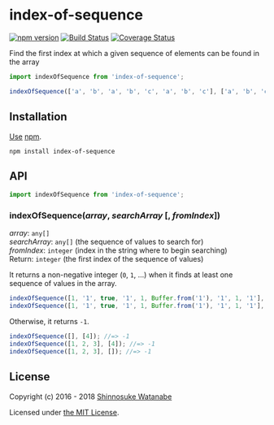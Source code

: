 # index-of-sequence

[![npm version](https://img.shields.io/npm/v/index-of-sequence.svg)](https://www.npmjs.com/package/index-of-sequence)
[![Build Status](https://travis-ci.org/shinnn/index-of-sequence.svg?branch=master)](https://travis-ci.org/shinnn/index-of-sequence)
[![Coverage Status](https://img.shields.io/coveralls/shinnn/index-of-sequence.svg)](https://coveralls.io/github/shinnn/index-of-sequence)

Find the first index at which a given sequence of elements can be found in the array

```javascript
import indexOfSequence from 'index-of-sequence';

indexOfSequence(['a', 'b', 'a', 'b', 'c', 'a', 'b', 'c'], ['a', 'b', 'c']); //=> 2
```

## Installation

[Use](https://docs.npmjs.com/cli/install) [npm](https://docs.npmjs.com/getting-started/what-is-npm).

```
npm install index-of-sequence
```

## API

```javascript
import indexOfSequence from 'index-of-sequence';
```

### indexOfSequence(*array*, *searchArray* [, *fromIndex*])

*array*: `any[]`  
*searchArray*: `any[]` (the sequence of values to search for)  
*fromIndex*: `integer` (index in the string where to begin searching)  
Return: `integer` (the first index of the sequence of values)

It returns a non-negative integer (`0`, `1`, ...) when it finds at least one sequence of values in the array.

```javascript
indexOfSequence([1, '1', true, '1', 1, Buffer.from('1'), '1', 1, '1'], [1, '1']); //=> 0
indexOfSequence([1, '1', true, '1', 1, Buffer.from('1'), '1', 1, '1'], [1, '1'], 1); //=> 7
```

Otherwise, it returns `-1`.

```javascript
indexOfSequence([], [4]); //=> -1
indexOfSequence([1, 2, 3], [4]); //=> -1
indexOfSequence([1, 2, 3], []); //=> -1
```

## License

Copyright (c) 2016 - 2018 [Shinnosuke Watanabe](https://github.com/shinnn)

Licensed under [the MIT License](./LICENSE).
